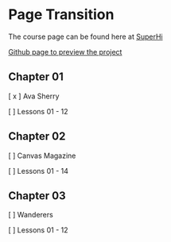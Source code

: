# Page Transition

The course page can be found here at [SuperHi](https://www.superhi.com/catalog/smooth-page-transitions-effects/ava-sherry)

[Github page to preview the project](https://hazim.github.io/pagetransition/)

## Chapter 01
[ x ] Ava Sherry

[ ] Lessons 01 - 12

## Chapter 02
[ ] Canvas Magazine

[ ] Lessons 01 - 14

## Chapter 03
[ ] Wanderers

[ ] Lessons 01 - 12
